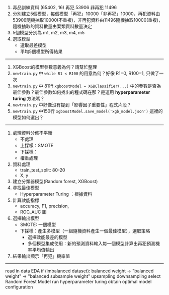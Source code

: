 1. 毒品訓練資料 (65402, 16) 再犯 53906 非再犯 11496
2. 分別建立5個模型，每個模型「再犯」10000「非再犯」10000，再犯資料由53906隨機抽取10000(不重複)，非再犯資料由11496隨機抽取10000(重複)，
	隨機抽取的資料數量由案類資料數量決定
3. 5個模型分別為 m1, m2, m3, m4, m5
4. 選取模型
	* 選取最差模型
	* 平均5個模型所得結果

---
1. XGBoost的模型參數意義為何？請幫忙整理
2. `newtrain.py` 中 `while R1 < R100` 的用意為何？好像 R1=0, R100=1, 只做了一次
3. `newtrain.py` 中 81行 `xgboostModel = XGBClassifier(...)` 中的參數是否為最佳參數？最佳參數如何找出的程式碼在那？是運用 **hyperparameter turing** 方法嗎？
4. `newtrain.py` 中好像沒有提到「影響因子重要性」程式片段？
5. `newtrain.py` 中150行 `xgboostModel.save_model('xgb_model.json')` 這裡的模型如何選出？

---
1. 處理資料分佈不平衡
	* 不處理
	* 上採樣：SMOTE
	* 下採樣：
	* 權重處理
2. 資料處理
	* train_test_split: 80-20
	* X, y
3. 建立分類器模型(Random forest, XGBoost)
4. 尋找最佳模型
	* Hyperparameter Turing ：根據資料
5. 計算效能指標
	* accuracy, F1, precision, 
	* ROC_AUC 圖
6. 選擇輸出模型
	* SMOTE: 一個模型
	* 下採樣：產生多模型（一組隨機資料產生一個最佳模型），選取策略
		* 選擇效能最差的模型
		* 多個模型集成使用：新的預測資料輸入每一個模型計算出再犯預測機率平均值輸出
7. 結果輸出顯示「再犯」機率值

---
read in data
EDA
if (imbalanced dataset):
   balanced weight -> "balanced weight"
                                 -> "balanced subsample weight"
    upsampling
    downsampling
select Random Forest Model
run hyperparameter turing
obtain optimal model configuration


